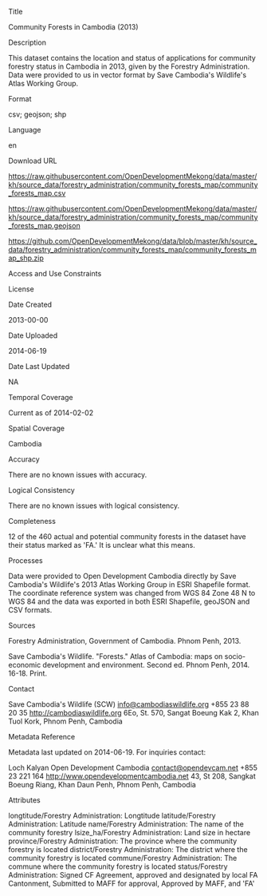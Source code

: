 Title

Community Forests in Cambodia (2013)

Description

This dataset contains the location and status of applications for community forestry status in Cambodia in 2013, given by the Forestry Administration. Data were provided to us in vector format by Save Cambodia's Wildlife's Atlas Working Group.

Format

csv; geojson; shp

Language

en

Download URL

https://raw.githubusercontent.com/OpenDevelopmentMekong/data/master/kh/source_data/forestry_administration/community_forests_map/community_forests_map.csv

https://raw.githubusercontent.com/OpenDevelopmentMekong/data/master/kh/source_data/forestry_administration/community_forests_map/community_forests_map.geojson

https://github.com/OpenDevelopmentMekong/data/blob/master/kh/source_data/forestry_administration/community_forests_map/community_forests_map_shp.zip

Access and Use Constraints



License



Date Created

2013-00-00  

Date Uploaded

2014-06-19

Date Last Updated

NA

Temporal Coverage

Current as of 2014-02-02

Spatial Coverage

Cambodia

Accuracy

There are no known issues with accuracy.

Logical Consistency

There are no known issues with logical consistency.

Completeness

12 of the 460 actual and potential community forests in the dataset have their status marked as 'FA.' It is unclear what this means.

Processes

Data were provided to Open Development Cambodia directly by Save Cambodia's Wildlife's 2013 Atlas Working Group in ESRI Shapefile format. The coordinate reference system was changed from WGS 84 Zone 48 N to WGS 84 and the data was exported in both ESRI Shapefile, geoJSON and CSV formats.

Sources

Forestry Administration, Government of Cambodia. Phnom Penh, 2013.

Save Cambodia's Wildlife. "Forests." Atlas of Cambodia: maps on socio-economic development and environment. Second ed. Phnom Penh, 2014. 16-18. Print.

Contact

Save Cambodia's Wildlife (SCW)
info@cambodiaswildlife.org
+855 23 88 20 35
http://cambodiaswildlife.org
6Eo, St. 570, Sangat Boeung Kak 2, Khan Tuol Kork, Phnom Penh, Cambodia


Metadata Reference

Metadata last updated on 2014-06-19. For inquiries contact:

Loch Kalyan
Open Development Cambodia
contact@opendevcam.net
+855 23 221 164
http://www.opendevelopmentcambodia.net
43, St 208, Sangkat Boeung Riang, Khan Daun Penh, Phnom Penh, Cambodia

Attributes

longtitude/Forestry Administration: Longtitude
latitude/Forestry Administration: Latitude
name/Forestry Administration: The name of the community forestry
lsize_ha/Forestry Administration: Land size in hectare
province/Forestry Administration: The province where the community forestry is located
district/Forestry Administration: The district where the community forestry is located
commune/Forestry Administration: The commune where the community forestry is located
status/Forestry Administration: Signed CF Agreement, approved and designated by local FA Cantonment, Submitted to MAFF for approval, Approved by MAFF, and 'FA'
